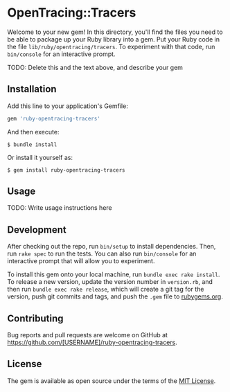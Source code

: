 # OpenTracing::Tracers

Welcome to your new gem! In this directory, you'll find the files you need to be able to package up your Ruby library into a gem. Put your Ruby code in the file `lib/ruby/opentracing/tracers`. To experiment with that code, run `bin/console` for an interactive prompt.

TODO: Delete this and the text above, and describe your gem

## Installation

Add this line to your application's Gemfile:

```ruby
gem 'ruby-opentracing-tracers'
```

And then execute:

    $ bundle install

Or install it yourself as:

    $ gem install ruby-opentracing-tracers

## Usage

TODO: Write usage instructions here

## Development

After checking out the repo, run `bin/setup` to install dependencies. Then, run `rake spec` to run the tests. You can also run `bin/console` for an interactive prompt that will allow you to experiment.

To install this gem onto your local machine, run `bundle exec rake install`. To release a new version, update the version number in `version.rb`, and then run `bundle exec rake release`, which will create a git tag for the version, push git commits and tags, and push the `.gem` file to [rubygems.org](https://rubygems.org).

## Contributing

Bug reports and pull requests are welcome on GitHub at https://github.com/[USERNAME]/ruby-opentracing-tracers.


## License

The gem is available as open source under the terms of the [MIT License](https://opensource.org/licenses/MIT).
